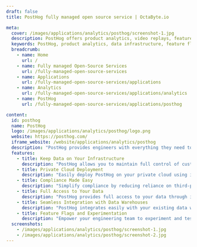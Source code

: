 ```yaml
---
draft: false
title: PostHog fully managed open source service | OctaByte.io

meta:
  cover: /images/applications/analytics/posthog/screenshot-1.jpg
  description: PostHog offers product analytics, video replays, feature flags, and more to help engineers build products that users love, all while maintaining full control over customer data.
  keywords: PostHog, product analytics, data infrastructure, feature flags, video replays, feedback tools, self-hosting, private cloud, compliance, data privacy, experimentation, API access, SQL access
  breadcrumb:
    - name: Home
      url: /
    - name: Fully managed Open-Source Services
      url: /fully-managed-open-source-services
    - name: Applications
      url: /fully-managed-open-source-services/applications
    - name: Analytics
      url: /fully-managed-open-source-services/applications/analytics
    - name: PostHog
      url: /fully-managed-open-source-services/applications/posthog

content:
  id: posthog
  name: PostHog
  logo: /images/applications/analytics/posthog/logo.png
  website: https://posthog.com/
  iframe_website: /website/applications/analytics/posthog
  description: "PostHog provides engineers with everything they need to build products that truly meet user needs. With its robust product analytics, video replays, feedback tools, feature flags, and experimentation capabilities, PostHog empowers teams to make data-driven decisions without relying on third-party data providers. PostHog can be deployed on your own infrastructure, giving you complete control over customer data. It seamlessly integrates with data warehouses through plugins for import, transformation, and export. With options for private cloud deployment and self-hosting, PostHog is designed to scale with your business while ensuring data privacy and compliance."
  features:
    - title: Keep Data on Your Infrastructure
      description: "PostHog allows you to maintain full control of customer data on your own servers. Self-hosting circumvents ad blockers and browser privacy features, ensuring all data stays in-house."
    - title: Private Cloud Deployment
      description: "Easily deploy PostHog on your private cloud using its install scripts or set it up on Heroku with a one-click install for a hassle-free setup."
    - title: Compliance Made Easy
      description: "Simplify compliance by reducing reliance on third-party subprocessors. PostHog can be hosted in any region, or you can opt for self-hosting to keep customer data on your infrastructure."
    - title: Full Access to Your Data
      description: "PostHog provides full access to your data through its powerful API and direct SQL access, ensuring you can manage and query your production instance effortlessly."
    - title: Seamless Integration with Data Warehouses
      description: "PostHog integrates easily with your existing data warehouses, offering plugins for smooth import, transformation, and export of data for analysis."
    - title: Feature Flags and Experimentation
      description: "Empower your engineering team to experiment and test features before full-scale deployment using PostHog’s feature flags and built-in experimentation tools."
  screenshots:
    - /images/applications/analytics/posthog/screenshot-1.jpg
    - /images/applications/analytics/posthog/screenshot-2.jpg
---
```

